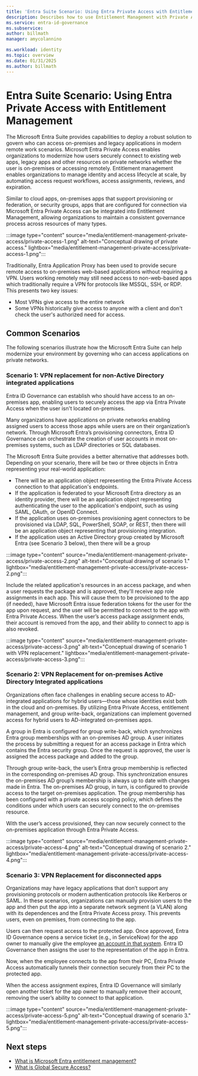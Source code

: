 ```yaml
---
title: 'Entra Suite Scenario: Using Entra Private Access with Entitlement Management  '
description: Describes how to use Entitlement Management with Private Access
ms.service: entra-id-governance
ms.subservice:
author: billmath
manager: amycolannino

ms.workload: identity
ms.topic: overview
ms.date: 01/31/2025
ms.author: billmath
---
```


# Entra Suite Scenario: Using Entra Private Access with Entitlement Management  

The Microsoft Entra Suite provides capabilities to deploy a robust solution to govern who can access on-premises and legacy applications in modern remote work scenarios. Microsoft Entra Private Access enables organizations to modernize how users securely connect to existing web apps, legacy apps and other resources on private networks whether the user is on-premises or accessing remotely. Entitlement management enables organizations to manage identity and access lifecycle at scale, by automating access request workflows, access assignments, reviews, and expiration. 

Similar to cloud apps, on-premises apps that support provisioning or federation, or security groups, apps that are configured for connection via Microsoft Entra Private Access can be integrated into Entitlement Management, allowing organizations to maintain a consistent governance process across resources of many types.  

:::image type="content" source="media/entitlement-management-private-access/private-access-1.png" alt-text="Conceptual drawing of private access." lightbox="media/entitlement-management-private-access/private-access-1.png":::

Traditionally, Entra Application Proxy has been used to provide secure remote access to on-premises web-based applications without requiring a VPN. Users working remotely may still need access to non-web-based apps which traditionally require a VPN for protocols like MSSQL, SSH, or RDP. This presents two key issues: 

 - Most VPNs give access to the entire network
 - Some VPNs historically give access to anyone with a client and don't check the user's authorized need for access. 

## Common Scenarios 

The following scenarios illustrate how the Microsoft Entra Suite can help modernize your environment by governing who can access applications on private networks.  

### Scenario 1: VPN replacement for non-Active Directory integrated applications 

Entra ID Governance can establish who should have access to an on-premises app, enabling users to securely access the app via Entra Private Access when the user isn't located on-premises.  

Many organizations have applications on private networks enabling assigned users to access those apps while users are on their organization’s network. Through Microsoft Entra’s provisioning connectors, Entra ID Governance can orchestrate the creation of user accounts in most on-premises systems, such as LDAP directories or SQL databases. ​ 

The Microsoft Entra Suite provides a better alternative that addresses both. Depending on your scenario, there will be two or three objects in Entra representing your real-world application: 

- There will be an application object representing the Entra Private Access connection to that application's endpoints.
- If the application is federated to your Microsoft Entra directory as an identity provider, there will be an application object representing authenticating the user to the application's endpoint, such as using SAML, OAuth, or OpenID Connect. 
- If the application uses on-premises provisioning agent connectors to be provisioned via LDAP, SQL, PowerShell, SOAP, or REST, then there will be an application object representing that provisioning integration. 
- If the application uses an Active Directory group created by Microsoft Entra (see Scenario 3 below), then there will be a group 

:::image type="content" source="media/entitlement-management-private-access/private-access-2.png" alt-text="Conceptual drawing of scenario 1." lightbox="media/entitlement-management-private-access/private-access-2.png":::

Include the related application's resources in an access package, and when a user requests the package and is approved, they'll receive app role assignments in each app.  This will cause them to be provisioned to the app (if needed), have Microsoft Entra issue federation tokens for the user for the app upon request, and the user will be permitted to connect to the app with Entra Private Access. When the user’s access package assignment ends, their account is removed from the app, and their ability to connect to app is also revoked. 

:::image type="content" source="media/entitlement-management-private-access/private-access-3.png" alt-text="Conceptual drawing of scenario 1 with VPN replacement." lightbox="media/entitlement-management-private-access/private-access-3.png":::

### Scenario 2: VPN Replacement for on-premises Active Directory Integrated applications 

Organizations often face challenges in enabling secure access to AD-integrated applications for hybrid users—those whose identities exist both in the cloud and on-premises. By utilizing Entra Private Access, entitlement management, and group write-back, organizations can implement governed access for hybrid users to AD-integrated on-premises apps. 

A group in Entra is configured for group write-back, which synchronizes Entra group memberships with an on-premises AD group. A user initiates the process by submitting a request for an access package in Entra which contains the Entra security group. Once the request is approved, the user is assigned the access package and added to the group.  

Through group write-back, the user’s Entra group membership is reflected in the corresponding on-premises AD group. This synchronization ensures the on-premises AD group’s membership is always up to date with changes made in Entra. The on-premises AD group, in turn, is configured to provide access to the target on-premises application. The group membership has been configured with a private access scoping policy, which defines the conditions under which users can securely connect to the on-premises resource. 

With the user’s access provisioned, they can now securely connect to the on-premises application through Entra Private Access.  

:::image type="content" source="media/entitlement-management-private-access/private-access-4.png" alt-text="Conceptual drawing of scenario 2." lightbox="media/entitlement-management-private-access/private-access-4.png":::

### Scenario 3: VPN Replacement for disconnected apps 

Organizations may have legacy applications that don’t support any provisioning protocols or modern authentication protocols like Kerberos or SAML. ​In these scenarios, organizations can​ manually provision users to the app and then put the app into a separate network segment (a VLAN) along with its dependences and the Entra Private Access proxy. This prevents users, even on premises, from connecting to the app. 

Users can then request access to the protected app. Once approved, Entra ID Governance opens a service ticket (e.g., in ServiceNow) for the app owner to manually give the employee [an account in that system](../entitlement-management-ticketed-provisioning.md). Entra ID Governance then assigns the user to the representation of the app in Entra.  
 
Now, when the employee connects to the app from their PC, Entra Private Access automatically tunnels their connection securely from their PC to the protected app.  
 
When the access assignment expires, Entra ID Governance will similarly open another ticket for the app owner to manually remove their account, removing the user’s ability to connect to that application. 

:::image type="content" source="media/entitlement-management-private-access/private-access-5.png" alt-text="Conceptual drawing of scenario 3." lightbox="media/entitlement-management-private-access/private-access-5.png":::

## Next steps

- [What is Microsoft Entra entitlement management?](../entitlement-management-overview.md)
- [What is Global Secure Access?](../../global-secure-access/overview-what-is-global-secure-access.md)
